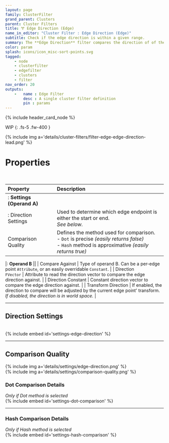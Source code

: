 ```yaml
---
layout: page
family: ClusterFilter
grand_parent: Clusters
parent: Cluster Filters
title: 🝖 Edge Direction (Edge)
name_in_editor: "Cluster Filter : Edge Direction (Edge)"
subtitle: Check if the edge direction is within a given range.
summary: The **Edge Direction** filter compares the direction of of the edge using a dot product.
color: param
splash: icons/icon_misc-sort-points.svg
tagged: 
    - node
    - clusterfilter
    - edgefilter
    - clusters
    - filter
nav_order: 20
outputs:
    -   name : Edge Filter
        desc : A single cluster filter definition
        pin : params
---
```


{% include header_card_node %}

WIP
{: .fs-5 .fw-400 } 

{% include img a='details/cluster-filters/filter-edge-edge-direction-lead.png' %}

# Properties
<br>

| Property       | Description          |
|:-------------|:------------------|
|: **Settings (Operand A)** ||
|: Direction Settings | Used to determine which edge endpoint is either the start or end.<br>*See below.* |
| Comparison Quality          | Defines the method used for comparison.<br>- `Dot` is precise *(easily returns false)*<br>- `Hash` method is approximative *(easily returns true)* |

|: **Operand B** ||
| Compare Against | Type of operand B. Can be a per-edge point `Attribute`, or an easily overridable `Constant`. |
| Direction<br>`FVector` | Attribute to read the direction vector to compare the edge direction against. |
| Direction Constant | Constant direction vector to compare the edge direction against. |
| Transform Direction | If enabled, the direction to compare will be adjusted by the current edge point' transform.<br>*If disabled, the direction is in world space.* |

---
## Direction Settings
<br>
{% include embed id='settings-edge-direction' %}

---
## Comparison Quality

{% include img a='details/settings/edge-direction.png' %}
<br>
{% include img a='details/settings/comparison-quality.png' %}

### Dot Comparison Details
*Only if Dot method is selected*
<br>
{% include embed id='settings-dot-comparison' %}

---
### Hash Comparison Details
*Only if Hash method is selected*
<br>
{% include embed id='settings-hash-comparison' %}